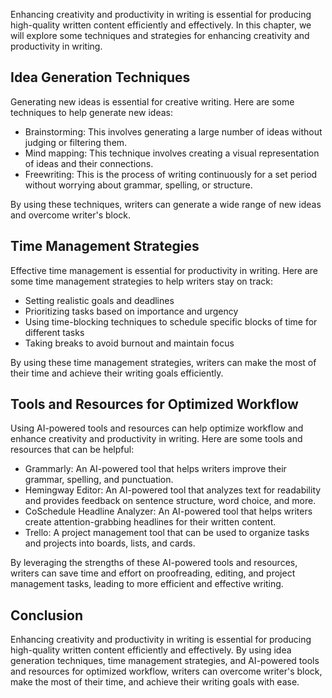 

Enhancing creativity and productivity in writing is essential for producing high-quality written content efficiently and effectively. In this chapter, we will explore some techniques and strategies for enhancing creativity and productivity in writing.

Idea Generation Techniques
--------------------------

Generating new ideas is essential for creative writing. Here are some techniques to help generate new ideas:

* Brainstorming: This involves generating a large number of ideas without judging or filtering them.
* Mind mapping: This technique involves creating a visual representation of ideas and their connections.
* Freewriting: This is the process of writing continuously for a set period without worrying about grammar, spelling, or structure.

By using these techniques, writers can generate a wide range of new ideas and overcome writer's block.

Time Management Strategies
--------------------------

Effective time management is essential for productivity in writing. Here are some time management strategies to help writers stay on track:

* Setting realistic goals and deadlines
* Prioritizing tasks based on importance and urgency
* Using time-blocking techniques to schedule specific blocks of time for different tasks
* Taking breaks to avoid burnout and maintain focus

By using these time management strategies, writers can make the most of their time and achieve their writing goals efficiently.

Tools and Resources for Optimized Workflow
------------------------------------------

Using AI-powered tools and resources can help optimize workflow and enhance creativity and productivity in writing. Here are some tools and resources that can be helpful:

* Grammarly: An AI-powered tool that helps writers improve their grammar, spelling, and punctuation.
* Hemingway Editor: An AI-powered tool that analyzes text for readability and provides feedback on sentence structure, word choice, and more.
* CoSchedule Headline Analyzer: An AI-powered tool that helps writers create attention-grabbing headlines for their written content.
* Trello: A project management tool that can be used to organize tasks and projects into boards, lists, and cards.

By leveraging the strengths of these AI-powered tools and resources, writers can save time and effort on proofreading, editing, and project management tasks, leading to more efficient and effective writing.

Conclusion
----------

Enhancing creativity and productivity in writing is essential for producing high-quality written content efficiently and effectively. By using idea generation techniques, time management strategies, and AI-powered tools and resources for optimized workflow, writers can overcome writer's block, make the most of their time, and achieve their writing goals with ease.
